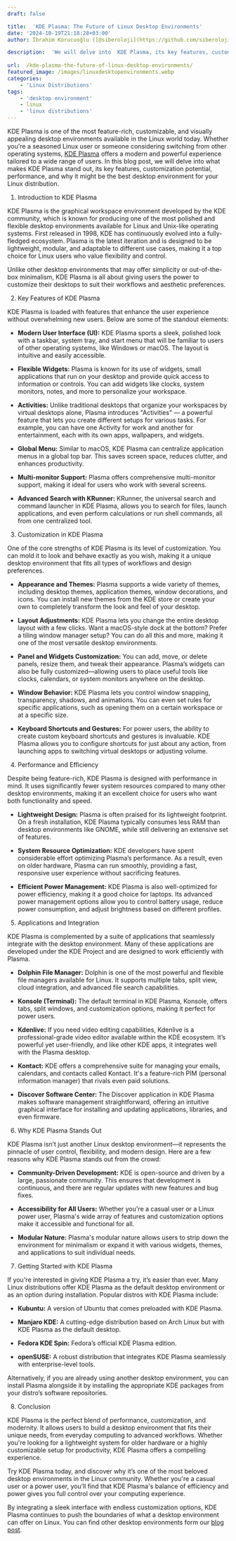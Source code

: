 ```yaml
---
draft: false

title:  'KDE Plasma: The Future of Linux Desktop Environments'
date: '2024-10-19T21:18:28+03:00'
author: İbrahim Korucuoğlu ([@siberoloji](https://github.com/siberoloji))

description:  'We will delve into  KDE Plasma, its key features, customization potential, performance, and why it might be the best desktop environment for you.' 
 
url:  /kde-plasma-the-future-of-linux-desktop-environments/
featured_image: /images/linuxdesktopenvironments.webp
categories:
    - 'Linux Distributions'
tags:
    - 'desktop environment'
    - linux
    - 'linux distributions'
---
```



KDE Plasma is one of the most feature-rich, customizable, and visually appealing desktop environments available in the Linux world today. Whether you're a seasoned Linux user or someone considering switching from other operating systems, <a href="https://kde.org/plasma-desktop/" target="_blank" rel="noopener" title="">KDE Plasma</a> offers a modern and powerful experience tailored to a wide range of users. In this blog post, we will delve into what makes KDE Plasma stand out, its key features, customization potential, performance, and why it might be the best desktop environment for your Linux distribution.



1. Introduction to KDE Plasma



KDE Plasma is the graphical workspace environment developed by the KDE community, which is known for producing one of the most polished and flexible desktop environments available for Linux and Unix-like operating systems. First released in 1998, KDE has continuously evolved into a fully-fledged ecosystem. Plasma is the latest iteration and is designed to be lightweight, modular, and adaptable to different use cases, making it a top choice for Linux users who value flexibility and control.



Unlike other desktop environments that may offer simplicity or out-of-the-box minimalism, KDE Plasma is all about giving users the power to customize their desktops to suit their workflows and aesthetic preferences.





2. Key Features of KDE Plasma



KDE Plasma is loaded with features that enhance the user experience without overwhelming new users. Below are some of the standout elements:


* **Modern User Interface (UI):** KDE Plasma sports a sleek, polished look with a taskbar, system tray, and start menu that will be familiar to users of other operating systems, like Windows or macOS. The layout is intuitive and easily accessible.

* **Flexible Widgets:** Plasma is known for its use of widgets, small applications that run on your desktop and provide quick access to information or controls. You can add widgets like clocks, system monitors, notes, and more to personalize your workspace.

* **Activities:** Unlike traditional desktops that organize your workspaces by virtual desktops alone, Plasma introduces "Activities" — a powerful feature that lets you create different setups for various tasks. For example, you can have one Activity for work and another for entertainment, each with its own apps, wallpapers, and widgets.

* **Global Menu:** Similar to macOS, KDE Plasma can centralize application menus in a global top bar. This saves screen space, reduces clutter, and enhances productivity.

* **Multi-monitor Support:** Plasma offers comprehensive multi-monitor support, making it ideal for users who work with several screens.

* **Advanced Search with KRunner:** KRunner, the universal search and command launcher in KDE Plasma, allows you to search for files, launch applications, and even perform calculations or run shell commands, all from one centralized tool.






3. Customization in KDE Plasma



One of the core strengths of KDE Plasma is its level of customization. You can mold it to look and behave exactly as you wish, making it a unique desktop environment that fits all types of workflows and design preferences.


* **Appearance and Themes:** Plasma supports a wide variety of themes, including desktop themes, application themes, window decorations, and icons. You can install new themes from the KDE store or create your own to completely transform the look and feel of your desktop.

* **Layout Adjustments:** KDE Plasma lets you change the entire desktop layout with a few clicks. Want a macOS-style dock at the bottom? Prefer a tiling window manager setup? You can do all this and more, making it one of the most versatile desktop environments.

* **Panel and Widgets Customization:** You can add, move, or delete panels, resize them, and tweak their appearance. Plasma’s widgets can also be fully customized—allowing users to place useful tools like clocks, calendars, or system monitors anywhere on the desktop.

* **Window Behavior:** KDE Plasma lets you control window snapping, transparency, shadows, and animations. You can even set rules for specific applications, such as opening them on a certain workspace or at a specific size.

* **Keyboard Shortcuts and Gestures:** For power users, the ability to create custom keyboard shortcuts and gestures is invaluable. KDE Plasma allows you to configure shortcuts for just about any action, from launching apps to switching virtual desktops or adjusting volume.






4. Performance and Efficiency



Despite being feature-rich, KDE Plasma is designed with performance in mind. It uses significantly fewer system resources compared to many other desktop environments, making it an excellent choice for users who want both functionality and speed.


* **Lightweight Design:** Plasma is often praised for its lightweight footprint. On a fresh installation, KDE Plasma typically consumes less RAM than desktop environments like GNOME, while still delivering an extensive set of features.

* **System Resource Optimization:** KDE developers have spent considerable effort optimizing Plasma’s performance. As a result, even on older hardware, Plasma can run smoothly, providing a fast, responsive user experience without sacrificing features.

* **Efficient Power Management:** KDE Plasma is also well-optimized for power efficiency, making it a good choice for laptops. Its advanced power management options allow you to control battery usage, reduce power consumption, and adjust brightness based on different profiles.






5. Applications and Integration



KDE Plasma is complemented by a suite of applications that seamlessly integrate with the desktop environment. Many of these applications are developed under the KDE Project and are designed to work efficiently with Plasma.


* **Dolphin File Manager:** Dolphin is one of the most powerful and flexible file managers available for Linux. It supports multiple tabs, split view, cloud integration, and advanced file search capabilities.

* **Konsole (Terminal):** The default terminal in KDE Plasma, Konsole, offers tabs, split windows, and customization options, making it perfect for power users.

* **Kdenlive:** If you need video editing capabilities, Kdenlive is a professional-grade video editor available within the KDE ecosystem. It’s powerful yet user-friendly, and like other KDE apps, it integrates well with the Plasma desktop.

* **Kontact:** KDE offers a comprehensive suite for managing your emails, calendars, and contacts called Kontact. It's a feature-rich PIM (personal information manager) that rivals even paid solutions.

* **Discover Software Center:** The Discover application in KDE Plasma makes software management straightforward, offering an intuitive graphical interface for installing and updating applications, libraries, and even firmware.






6. Why KDE Plasma Stands Out



KDE Plasma isn’t just another Linux desktop environment—it represents the pinnacle of user control, flexibility, and modern design. Here are a few reasons why KDE Plasma stands out from the crowd:


* **Community-Driven Development:** KDE is open-source and driven by a large, passionate community. This ensures that development is continuous, and there are regular updates with new features and bug fixes.

* **Accessibility for All Users:** Whether you're a casual user or a Linux power user, Plasma's wide array of features and customization options make it accessible and functional for all.

* **Modular Nature:** Plasma's modular nature allows users to strip down the environment for minimalism or expand it with various widgets, themes, and applications to suit individual needs.






7. Getting Started with KDE Plasma



If you're interested in giving KDE Plasma a try, it’s easier than ever. Many Linux distributions offer KDE Plasma as the default desktop environment or as an option during installation. Popular distros with KDE Plasma include:


* **Kubuntu:** A version of Ubuntu that comes preloaded with KDE Plasma.

* **Manjaro KDE:** A cutting-edge distribution based on Arch Linux but with KDE Plasma as the default desktop.

* **Fedora KDE Spin:** Fedora’s official KDE Plasma edition.

* **openSUSE:** A robust distribution that integrates KDE Plasma seamlessly with enterprise-level tools.




Alternatively, if you are already using another desktop environment, you can install Plasma alongside it by installing the appropriate KDE packages from your distro’s software repositories.





8. Conclusion



KDE Plasma is the perfect blend of performance, customization, and modernity. It allows users to build a desktop environment that fits their unique needs, from everyday computing to advanced workflows. Whether you're looking for a lightweight system for older hardware or a highly customizable setup for productivity, KDE Plasma offers a compelling experience.



Try KDE Plasma today, and discover why it’s one of the most beloved desktop environments in the Linux community. Whether you're a casual user or a power user, you’ll find that KDE Plasma's balance of efficiency and power gives you full control over your computing experience.





By integrating a sleek interface with endless customization options, KDE Plasma continues to push the boundaries of what a desktop environment can offer on Linux. You can find other desktop environments form our <a href="https://www.siberoloji.com/top-20-linux-desktop-environments-a-comprehensive-guide/" target="_blank" rel="noopener" title="">blog post</a>.

